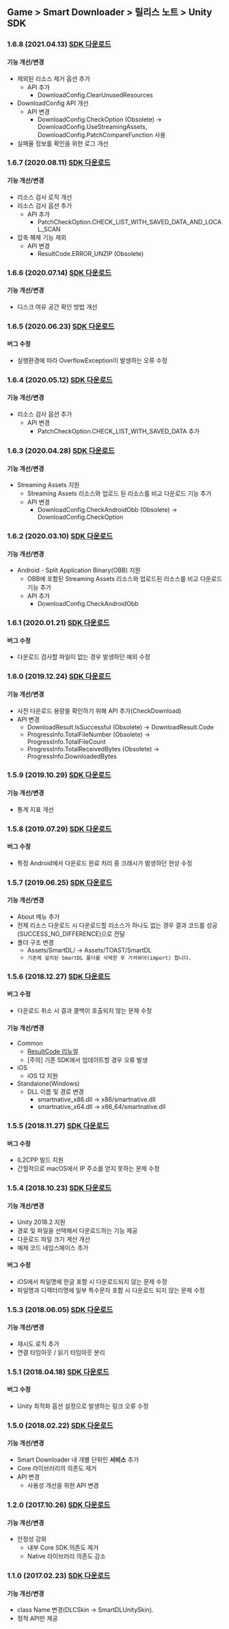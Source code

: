 ## Game > Smart Downloader > 릴리스 노트 > Unity SDK


### 1.6.8 (2021.04.13) [SDK 다운로드](https://static.toastoven.net/toastcloud/sdk_download/Smart%20Downloader/Smart-downloader-1.6.8.unitypackage)

#### 기능 개선/변경
* 제외된 리소스 제거 옵션 추가
    * API 추가
        * DownloadConfig.ClearUnusedResources
* DownloadConfig API 개선
    * API 변경
        * DownloadConfig.CheckOption (Obsolete) → DownloadConfig.UseStreamingAssets, DownloadConfig.PatchCompareFunction 사용
* 실패율 정보를 확인을 위한 로그 개선


### 1.6.7 (2020.08.11) [SDK 다운로드](https://static.toastoven.net/toastcloud/sdk_download/Smart%20Downloader/Smart-downloader-1.6.7.unitypackage)

#### 기능 개선/변경
* 리소스 검사 로직 개선
* 리소스 검사 옵션 추가
    * API 추가
        * PatchCheckOption.CHECK_LIST_WITH_SAVED_DATA_AND_LOCAL_SCAN
* 압축 해제 기능 제외
    * API 변경
        * ResultCode.ERROR_UNZIP (Obsolete)


### 1.6.6 (2020.07.14) [SDK 다운로드](https://static.toastoven.net/toastcloud/sdk_download/Smart%20Downloader/Smart-downloader-1.6.6.unitypackage)

#### 기능 개선/변경
* 디스크 여유 공간 확인 방법 개선


### 1.6.5 (2020.06.23) [SDK 다운로드](https://static.toastoven.net/toastcloud/sdk_download/Smart%20Downloader/Smart-downloader-1.6.5.unitypackage)

#### 버그 수정
* 실행환경에 따라 OverflowException이 발생하는 오류 수정


### 1.6.4 (2020.05.12) [SDK 다운로드](https://static.toastoven.net/toastcloud/sdk_download/Smart%20Downloader/Smart-downloader-1.6.4.unitypackage)

#### 기능 개선/변경
* 리소스 검사 옵션 추가
    * API 변경
        * PatchCheckOption.CHECK_LIST_WITH_SAVED_DATA 추가

### 1.6.3 (2020.04.28) [SDK 다운로드](https://static.toastoven.net/toastcloud/sdk_download/Smart%20Downloader/Smart-downloader-1.6.3.unitypackage)

#### 기능 개선/변경
* Streaming Assets 지원
    * Streaming Assets 리소스와 업로드 된 리소스를 비교 다운로드 기능 추가
    * API 변경
        * DownloadConfig.CheckAndroidObb (Obsolete) → DownloadConfig.CheckOption


### 1.6.2 (2020.03.10) [SDK 다운로드](https://static.toastoven.net/toastcloud/sdk_download/Smart%20Downloader/Smart-downloader-1.6.2.unitypackage)

#### 기능 개선/변경
* Android - Split Application Binary(OBB) 지원
    * OBB에 포함된 Streaming Assets 리소스와 업로드된 리소스를 비교 다운로드 기능 추가
    * API 추가
        * DownloadConfig.CheckAndroidObb

### 1.6.1 (2020.01.21) [SDK 다운로드](https://static.toastoven.net/toastcloud/sdk_download/Smart%20Downloader/Smart-downloader-1.6.1.unitypackage)

#### 버그 수정
* 다운로드 검사할 파일이 없는 경우 발생하던 예외 수정


### 1.6.0 (2019.12.24) [SDK 다운로드](https://static.toastoven.net/toastcloud/sdk_download/Smart%20Downloader/Smart-downloader-1.6.0.unitypackage)

#### 기능 개선/변경
* 사전 다운로드 용량을 확인하기 위해 API 추가(CheckDownload)
* API 변경
    * DownloadResult.IsSuccessful (Obsolete) → DownloadResult.Code
    * ProgressInfo.TotalFileNumber (Obsolete) → ProgressInfo.TotalFileCount
    * ProgressInfo.TotalReceivedBytes (Obsolete) → ProgressInfo.DownloadedBytes


### 1.5.9 (2019.10.29) [SDK 다운로드](https://static.toastoven.net/toastcloud/sdk_download/Smart%20Downloader/Smart-downloader-1.5.9.unitypackage)

#### 기능 개선/변경
* 통계 지표 개선

### 1.5.8 (2019.07.29) [SDK 다운로드](https://static.toastoven.net/toastcloud/sdk_download/Smart%20Downloader/Smart-downloader-1.5.8.unitypackage)

#### 버그 수정
* 특정 Android에서 다운로드 완료 처리 중 크래시가 발생하던 현상 수정


### 1.5.7 (2019.06.25) [SDK 다운로드](https://static.toastoven.net/toastcloud/sdk_download/Smart%20Downloader/Smart-downloader-1.5.7.unitypackage)

#### 기능 개선/변경
* About 메뉴 추가
* 전체 리소스 다운로드 시 다운로드할 리소스가 하나도 없는 경우 결과 코드를 성공(SUCCESS_NO_DIFFERENCE)으로 전달
* 폴더 구조 변경
    * Assets/SmartDL/ → Assets/TOAST/SmartDL
    * `기존에 설치된 SmartDL 폴더를 삭제한 후 가져와야(import) 합니다.`

### 1.5.6 (2018.12.27) [SDK 다운로드](https://static.toastoven.net/toastcloud/sdk_download/Smart%20Downloader/Smart-downloader-1.5.6.unitypackage)

#### 버그 수정
* 다운로드 취소 시 결과 콜백이 호출되지 않는 문제 수정

#### 기능 개선/변경
* Common
    * [ResultCode 리뉴얼](/Game/Smart%20Downloader/ko/error-code)
    * [주의] 기존 SDK에서 업데이트할 경우 오류 발생
* iOS
    * iOS 12 지원
* Standalone(Windows)
    * DLL 이름 및 경로 변경
        * smartnative_x86.dll → x86/smartnative.dll
        * smartnative_x64.dll → x86_64/smartnative.dll


### 1.5.5 (2018.11.27) [SDK 다운로드](https://static.toastoven.net/toastcloud/sdk_download/Smart%20Downloader/Smart-downloader-1.5.5.unitypackage)

#### 버그 수정
* IL2CPP 빌드 지원
* 간헐적으로 macOS에서 IP 주소를 얻지 못하는 문제 수정


### 1.5.4 (2018.10.23) [SDK 다운로드](https://static.toastoven.net/toastcloud/sdk_download/Smart%20Downloader/Smart-downloader-1.5.4.unitypackage)

#### 기능 개선/변경
* Unity 2018.2 지원
* 경로 및 파일을 선택해서 다운로드하는 기능 제공
* 다운로드 파일 크기 계산 개선
* 예제 코드 네임스페이스 추가

#### 버그 수정
* iOS에서 파일명에 한글 포함 시 다운로드되지 않는 문제 수정
* 파일명과 디렉터리명에 일부 특수문자 포함 시 다운로드 되지 않는 문제 수정



### 1.5.3 (2018.06.05) [SDK 다운로드](https://static.toastoven.net/toastcloud/sdk_download/Smart%20Downloader/Smart-downloader-1.5.3.unitypackage)

#### 기능 개선/변경
* 재시도 로직 추가
* 연결 타임아웃 / 읽기 타임아웃 분리


### 1.5.1 (2018.04.18) [SDK 다운로드](https://static.toastoven.net/toastcloud/sdk_download/Smart%20Downloader/Smart-downloader-1.5.1.unitypackage)

#### 버그 수정
* Unity 최적화 옵션 설정으로 발생하는 링크 오류 수정


### 1.5.0 (2018.02.22) [SDK 다운로드](https://static.toastoven.net/toastcloud/sdk_download/Smart%20Downloader/Smart-downloader-1.5.0.unitypackage)

#### 기능 개선/변경
* Smart Downloader 내 개별 단위인 <b>서비스</b> 추가
* Core 라이브러리의 의존도 제거
* API 변경
    * 사용성 개선을 위한 API 변경


### 1.2.0 (2017.10.26) [SDK 다운로드](https://static.toastoven.net/toastcloud/sdk_download/Smart%20Downloader/Smart-downloader-1.2.0.unitypackage)

#### 기능 개선/변경
* 안정성 강화
    * 내부 Core SDK 의존도 제거
    * Native 라이브러리 의존도 감소

### 1.1.0 (2017.02.23) [SDK 다운로드](https://static.toastoven.net/toastcloud/sdk_download/Smart%20Downloader/SmartDownloaderSDK_v1.1.0.unitypackage)

#### 기능 개선/변경
* class Name 변경(DLCSkin -> SmartDLUnitySkin).
* 정적 API만 제공

